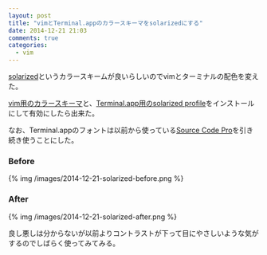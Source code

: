 ```yaml
---
layout: post
title: "vimとTerminal.appのカラースキーマをsolarizedにする"
date: 2014-12-21 21:03
comments: true
categories: 
  - vim
---
```


[solarized](http://ethanschoonover.com/solarized)というカラースキームが良いらしいのでvimとターミナルの配色を変えた。

<!--more-->

[vim用のカラースキーマ](https://github.com/altercation/vim-colors-solarized)と、[Terminal.app用のsolarized profile](https://github.com/tomislav/osx-terminal.app-colors-solarized)をインストールにして有効にしたら出来た。

なお、Terminal.appのフォントは以前から使っている[Source Code Pro](https://store1.adobe.com/cfusion/store/html/index.cfm?store=OLS-JP&event=displayFontPackage&code=1960)を引き続き使うことにした。

### Before

{% img /images/2014-12-21-solarized-before.png %}

### After

{% img /images/2014-12-21-solarized-after.png %}

良し悪しは分からないが以前よりコントラストが下って目にやさしいような気がするのでしばらく使ってみてみる。
